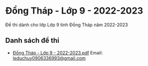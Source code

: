 # Đồng Tháp - Lớp 9 - 2022-2023

Đề thi dành cho lớp Lớp 9 tỉnh Đồng Tháp năm 2022-2023

## Danh sách đề thi

- [Đồng Tháp - Lớp 9 - 2022-2023.pdf](Đồng%20Tháp%20-%20Lớp%209%20-%202022-2023.pdf)
Email: leduchuy0906336993@gmail.com

